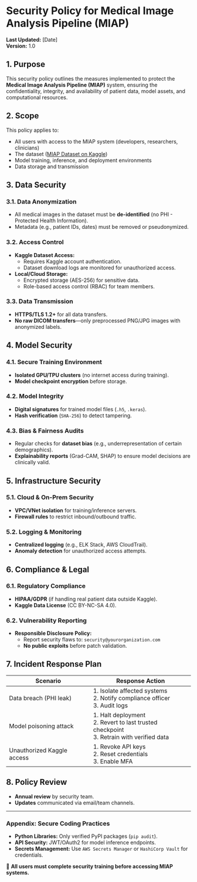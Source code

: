# **Security Policy for Medical Image Analysis Pipeline (MIAP)**  
**Last Updated:** [Date]  
**Version:** 1.0  

## **1. Purpose**  
This security policy outlines the measures implemented to protect the **Medical Image Analysis Pipeline (MIAP)** system, ensuring the confidentiality, integrity, and availability of patient data, model assets, and computational resources.  

## **2. Scope**  
This policy applies to:  
- All users with access to the MIAP system (developers, researchers, clinicians)  
- The dataset ([MIAP Dataset on Kaggle](https://www.kaggle.com/datasets/gouravkai11/miap-dataset/data))  
- Model training, inference, and deployment environments  
- Data storage and transmission  

## **3. Data Security**  

### **3.1. Data Anonymization**  
- All medical images in the dataset must be **de-identified** (no PHI - Protected Health Information).  
- Metadata (e.g., patient IDs, dates) must be removed or pseudonymized.  

### **3.2. Access Control**  
- **Kaggle Dataset Access:**  
  - Requires Kaggle account authentication.  
  - Dataset download logs are monitored for unauthorized access.  
- **Local/Cloud Storage:**  
  - Encrypted storage (AES-256) for sensitive data.  
  - Role-based access control (RBAC) for team members.  

### **3.3. Data Transmission**  
- **HTTPS/TLS 1.2+** for all data transfers.  
- **No raw DICOM transfers**—only preprocessed PNG/JPG images with anonymized labels.  

## **4. Model Security**  

### **4.1. Secure Training Environment**  
- **Isolated GPU/TPU clusters** (no internet access during training).  
- **Model checkpoint encryption** before storage.  

### **4.2. Model Integrity**  
- **Digital signatures** for trained model files (`.h5`, `.keras`).  
- **Hash verification** (`SHA-256`) to detect tampering.  

### **4.3. Bias & Fairness Audits**  
- Regular checks for **dataset bias** (e.g., underrepresentation of certain demographics).  
- **Explainability reports** (Grad-CAM, SHAP) to ensure model decisions are clinically valid.  

## **5. Infrastructure Security**  

### **5.1. Cloud & On-Prem Security**  
- **VPC/VNet isolation** for training/inference servers.  
- **Firewall rules** to restrict inbound/outbound traffic.  

### **5.2. Logging & Monitoring**  
- **Centralized logging** (e.g., ELK Stack, AWS CloudTrail).  
- **Anomaly detection** for unauthorized access attempts.  

## **6. Compliance & Legal**  

### **6.1. Regulatory Compliance**  
- **HIPAA/GDPR** (if handling real patient data outside Kaggle).  
- **Kaggle Data License** (CC BY-NC-SA 4.0).  

### **6.2. Vulnerability Reporting**  
- **Responsible Disclosure Policy:**  
  - Report security flaws to: `security@yourorganization.com`  
  - **No public exploits** before patch validation.  

## **7. Incident Response Plan**  

| **Scenario** | **Response Action** |  
|--------------|---------------------|  
| Data breach (PHI leak) | 1. Isolate affected systems <br> 2. Notify compliance officer <br> 3. Audit logs |  
| Model poisoning attack | 1. Halt deployment <br> 2. Revert to last trusted checkpoint <br> 3. Retrain with verified data |  
| Unauthorized Kaggle access | 1. Revoke API keys <br> 2. Reset credentials <br> 3. Enable MFA |  

## **8. Policy Review**  
- **Annual review** by security team.  
- **Updates** communicated via email/team channels.  

---
### **Appendix: Secure Coding Practices**  
- **Python Libraries:** Only verified PyPI packages (`pip audit`).  
- **API Security:** JWT/OAuth2 for model inference endpoints.  
- **Secrets Management:** Use `AWS Secrets Manager` or `HashiCorp Vault` for credentials.  

🔐 **All users must complete security training before accessing MIAP systems.**  

